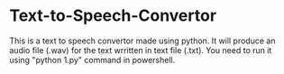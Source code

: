 # Text-to-Speech-Convertor
This is a text to speech convertor made using python. It will produce an audio file (.wav) for the text wrritten in text file (.txt). You need to run it using "python 1.py" command in powershell.
